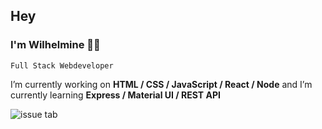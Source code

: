 ## Hey
### I'm Wilhelmine 👩‍💻
`Full Stack Webdeveloper`

 I’m currently working on **HTML / CSS / JavaScript / React / Node** and I’m currently learning **Express / Material UI / REST API**


![issue tab](https://lab.github.com/public/images/issue_tab.png)
